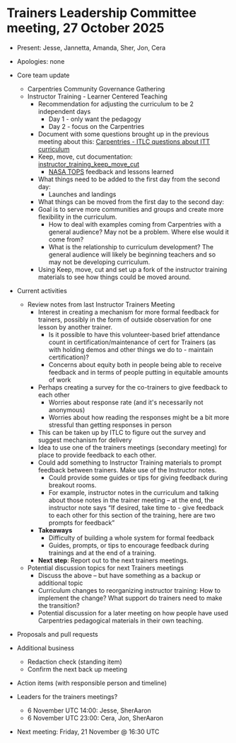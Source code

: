 # Trainers Leadership Committee meeting, 27 October 2025

- Present: Jesse, Jannetta, Amanda, Sher, Jon, Cera
- Apologies: none

- Core team update
	- Carpentries Community Governance Gathering
	- Instructor Training - Learner Centered Teaching
		- Recommendation for adjusting the curriculum to be 2 independent days
			- Day 1 - only want the pedagogy
			- Day 2 - focus on the Carpentries
		- Document with some questions brought up in the previous meeting about this: [Carpentries - ITLC questions about ITT curriculum](https://docs.google.com/document/d/1FVaIByxesrMY1_cfNzuGfwazuOWRgBj81UZ0zc8WOjw/edit?usp=sharing)
		- Keep, move, cut documentation: [instructor_training_keep_move_cut](https://docs.google.com/document/d/1RM71zUDB1a5vqW0pMKUlXsIQvMLyfyrcPLqGIncPmHc/edit?usp=sharing)
			- [NASA TOPS](https://github.com/opensciency/Transform-to-Open-Science-2024) feedback and lessons learned
		- What things need to be added to the first day from the second day:
			- Launches and landings
		- What things can be moved from the first day to the second day:
		- Goal is to serve more communities and groups and create more flexibility in the curriculum.
			- How to deal with examples coming from Carpentries with a general audience? May not be a problem. Where else would it come from?
			- What is the relationship to curriculum development? The general audience will likely be beginning teachers and so may not be developing curriculum.
		- Using Keep, move, cut and set up a fork of the instructor training materials to see how things could be moved around.
- Current activities
	- Review notes from last Instructor Trainers Meeting
		- Interest in creating a mechanism for more formal feedback for trainers, possibly in the form of outside observation for one lesson by another trainer.
			- Is it possible to have this volunteer-based brief attendance count in certification/maintenance of cert for Trainers (as with holding demos and other things we do to - maintain certification)?
			- Concerns about equity both in people being able to receive feedback and in terms of people putting in equitable amounts of work
		- Perhaps creating a survey for the co-trainers to give feedback to each other 
			- Worries about response rate (and it's necessarily not anonymous)
			- Worries about how reading the responses might be a bit more stressful than getting responses in person
		- This can be taken up by ITLC to figure out the survey and suggest mechanism for delivery
		- Idea to use one of the trainers meetings (secondary meeting) for place to provide feedback to each other.
		- Could add something to Instructor Training materials to prompt feedback between trainers. Make use of the Instructor notes.
			- Could provide some guides or tips for giving feedback during breakout rooms.
			- For example, instructor notes in the curriculum and talking about those notes in the trainer meeting – at the end, the instructor note says “If desired, take time to - give feedback to each other for this section of the training, here are two prompts for feedback” 
		- **Takeaways**
			- Difficulty of building a whole system for formal feedback
			- Guides, prompts, or tips to encourage feedback during trainings and at the end of a training.
		- **Next step**: Report out to the next trainers meetings.
	- Potential discussion topics for next Trainers meetings
		- Discuss the above – but have something as a backup or additional topic
		- Curriculum changes to reorganizing instructor training: How to implement the change? What support do trainers need to make the transition?
		- Potential discussion for a later meeting on how people have used Carpentries pedagogical materials in their own teaching.
- Proposals and pull requests
- Additional business
	- Redaction check (standing item)
	- Confirm the next back up meeting 
- Action items (with responsible person and timeline)
- Leaders for the trainers meetings?
	- 6 November UTC 14:00: Jesse, SherAaron
	- 6 November UTC 23:00: Cera, Jon, SherAaron 
- Next meeting: Friday, 21 November @ 16:30 UTC
